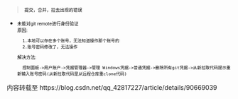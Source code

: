 > <font color=black size=1.5>提交，合并，拉去出现的错误</font>
* <font color=black size=1.5>
    未能对git remote进行身份验证
    <div>原因:  

        1.本地可以存在多个账号，无法知道操作那个账号的  
        2.账号密码修改了，无法操作
    </div>
    <div>解决方法:  

        控制面板->用户账户->凭据管理器->管理 Windows凭据->普通凭据->删除所有git凭据->从新拉取代码提示重新输入账号密码(从新拉取代码是从远程仓库重clone代码)
    </div>

</font>
<a>
    内容转载至   https://blog.csdn.net/qq_42817227/article/details/90669039
</a>